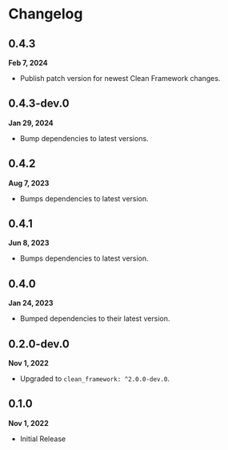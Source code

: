 # Changelog
## 0.4.3
**Feb 7, 2024**
- Publish patch version for newest Clean Framework changes.

## 0.4.3-dev.0
**Jan 29, 2024**
- Bump dependencies to latest versions.

## 0.4.2
**Aug 7, 2023**
- Bumps dependencies to latest version.

## 0.4.1
**Jun 8, 2023**
- Bumps dependencies to latest version.

## 0.4.0
**Jan 24, 2023**
- Bumped dependencies to their latest version.

## 0.2.0-dev.0
**Nov 1, 2022**
- Upgraded to `clean_framework: ^2.0.0-dev.0`.

## 0.1.0
**Nov 1, 2022**
- Initial Release